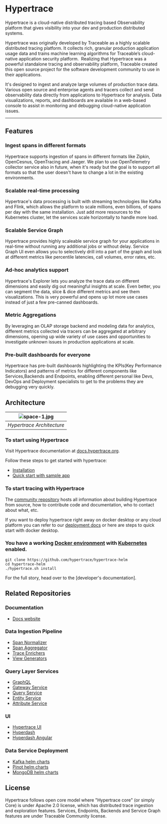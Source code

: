 # Hypertrace
Hypertrace is a cloud-native distributed tracing based Observability platform
that gives visibility into your dev and production distributed systems.

Hypertrace was originally developed by Traceable as a highly scalable
distributed tracing platform. It collects rich, granular production application
usage data and trains machine learning algorithms for Traceable’s cloud-native
application security platform. ‍ Realizing that Hypertrace was a powerful
standalone tracing and observability platform, Traceable created this open source
project for the software development community to use in their applications.

It's designed to ingest and analyze large volumes of production trace data.
Various open source and enterprise agents and tracers collect and send
observability data directly from applications to Hypertrace for analysis.
Data visualizations, reports, and dashboards are available in a web-based console
to assist in monitoring and debugging cloud-native application issues.

---

## Features

### Ingest spans in different formats
Hypertrace supports ingestion of spans in different formats like Zipkin, OpenCesnus,
OpenTracing and Jaeger. We plan to use OpenTelemetry collector service also
in future, when it's ready but the goal is to support all formats so that the
user doesn't have to change a lot in the existing environments.

### Scalable real-time processing
Hypertrace's data processing is built with streaming technologies like
Kafka and Flink, which allows the platform to scale millions, even billions,
of spans per day with the same installation. Just add more resources to the
Kubernetes cluster, let the services scale horizontally to handle more load.

### Scalable Service Graph
Hypertrace provides highly scaleable service graph for your applications in real-time
without running any additional jobs or without delay. Service Graph UI even allows
you to selectively drill into a part of the graph and look at different metrics
like percentile latencies, call volumes, error rates, etc.

### Ad-hoc analytics support
Hypertrace's Explorer lets you analyze the trace data on different dimensions and
easily dig out meaningful insights at scale. Even better, you can segment the data,
slice & dice different metrics and see them visualizations. This is very powerful
and opens up lot more use cases instead of just a few pre-canned dashboards.

### Metric Aggregations
By leveraging an OLAP storage backend and modeling data for analytics, different
metrics collected via tracers can be aggregated at arbitrary dimensions, opening
up wide variety of use cases and opportunities to investigate unknown issues in
production applications at scale.

### Pre-built dashboards for everyone
Hypertrace has pre-built dashboards highlighting the KPIs(Key Performance Indicators)
and patterns of metrics for different components like Services,Backends and Endpoints,
enabling different personal like Devs, DevOps and Deployment specialists to get to
the problems they are debugging very quickly.

## Architecture

| ![space-1.jpg](https://s3.amazonaws.com/fininity.tech/DT/architecture.png) |
|:--:|
| *Hypertrace Architecture* |

### To start using Hypertrace

Visit Hypertrace documentation at [docs.hypertrace.org](https://docs.hypertrace.org/).

Follow these steps to get started with hypertrace:
- [Installation](https://docs.hypertrace.org/docs/getting-started/)
- [Quick start with sample app](https://docs.hypertrace.org/docs/sample-app/)

### To start tracing with Hypertrace

The [community repository]() hosts all information about building Hypertrace from source, how to contribute code and documentation, who to contact about what, etc.

If you want to deploy hypertrace right away on docker desktop or any cloud platform you can refer to our [deployment docs](https://docs.hypertrace.org/deployments/) or here are steps to quick start with docker desktop.

### You have a working [Docker environment](https://www.docker.com/) with [Kubernetes](https://kubernetes.io/) enabled.

```
git clone https://github.com/hypertrace/hypertrace-helm
cd hypertrace-helm
./hypertrace.sh install
```

For the full story, head over to the [developer's documentation].

## Related Repositories
### Documentation
* [Docs website](https://github.com/hypertrace/hypertrace-docs-website)

### Data Ingestion Pipeline
* [Span Normalizer](https://github.com/hypertrace/span-normalizer)
* [Span Aggregator](https://github.com/hypertrace/raw-spans-grouper)
* [Trace Enrichers](https://github.com/hypertrace/hypertrace-trace-enricher)
* [View Generators](https://github.com/hypertrace/hypertrace-view-generator)

### Query Layer Services
* [GraphQL](https://github.com/hypertrace/hypertrace-graphql)
* [Gateway Service](https://github.com/hypertrace/gateway-service)
* [Query Service](https://github.com/hypertrace/query-service)
* [Entity Service](https://github.com/hypertrace/entity-service)
* [Attribute Service](https://github.com/hypertrace/attribute-service)

### UI
* [Hypertrace UI](https://github.com/hypertrace/hypertrace-ui)
* [Hyperdash](https://github.com/hypertrace/hyperdash)
* [Hyperdash Angular](https://github.com/hypertrace/hyperdash-angular)

### Data Service Deployment
* [Kafka helm charts](https://github.com/hypertrace/kafka)
* [Pinot helm charts](https://github.com/hypertrace/pinot)
* [MongoDB helm charts](https://github.com/hypertrace/mongodb)


## License
Hypertrace follows open core model where "Hypertrace core" (or simply Core) is
under Apache 2.0 license, which has distributed trace ingestion and exploration
features. Services, Endpoints, Backends and Service Graph features are under
Traceable Community license.
